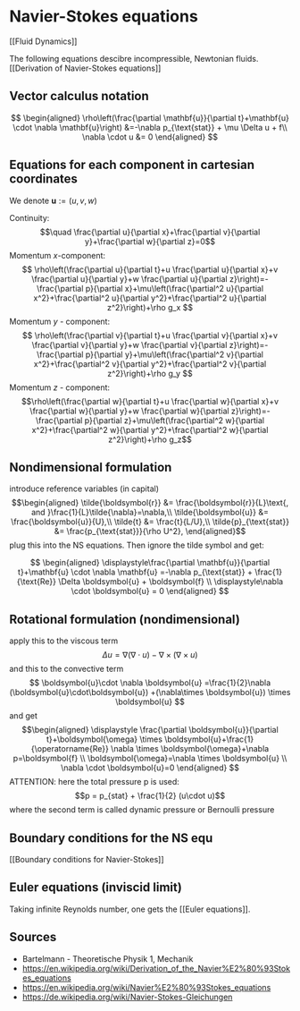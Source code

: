 # Navier-Stokes equations
[[Fluid Dynamics]]

The following equations descibre incompressible, Newtonian fluids.
[[Derivation of Navier-Stokes equations]]

## Vector calculus notation

$$
\begin{aligned}
    \rho\left(\frac{\partial \mathbf{u}}{\partial t}+\mathbf{u} \cdot \nabla \mathbf{u}\right) &=-\nabla p_{\text{stat}} + \mu \Delta u + f\\
	\nabla \cdot u &= 0
\end{aligned}
$$


## Equations for each component in cartesian coordinates
We denote $\boldsymbol{u}:=(u,v,w)$

Continuity: $$\quad \frac{\partial u}{\partial x}+\frac{\partial v}{\partial y}+\frac{\partial w}{\partial z}=0$$Momentum $x$-component:
$$
\rho\left(\frac{\partial u}{\partial t}+u \frac{\partial u}{\partial x}+v \frac{\partial u}{\partial y}+w \frac{\partial u}{\partial z}\right)=-\frac{\partial p}{\partial x}+\mu\left(\frac{\partial^2 u}{\partial x^2}+\frac{\partial^2 u}{\partial y^2}+\frac{\partial^2 u}{\partial z^2}\right)+\rho g_x
$$
Momentum $y$ - component:
$$
\rho\left(\frac{\partial v}{\partial t}+u \frac{\partial v}{\partial x}+v \frac{\partial v}{\partial y}+w \frac{\partial v}{\partial z}\right)=-\frac{\partial p}{\partial y}+\mu\left(\frac{\partial^2 v}{\partial x^2}+\frac{\partial^2 v}{\partial y^2}+\frac{\partial^2 v}{\partial z^2}\right)+\rho g_y
$$
Momentum $z$ - component:$$\rho\left(\frac{\partial w}{\partial t}+u \frac{\partial w}{\partial x}+v \frac{\partial w}{\partial y}+w \frac{\partial w}{\partial z}\right)=-\frac{\partial p}{\partial z}+\mu\left(\frac{\partial^2 w}{\partial x^2}+\frac{\partial^2 w}{\partial y^2}+\frac{\partial^2 w}{\partial z^2}\right)+\rho g_z$$

## Nondimensional formulation
introduce reference variables (in capital)
$$\begin{aligned}
    \tilde{\boldsymbol{r}} &= \frac{\boldsymbol{r}}{L}\text{, and }\frac{1}{L}\tilde{\nabla}=\nabla,\\
    \tilde{\boldsymbol{u}} &= \frac{\boldsymbol{u}}{U},\\
    \tilde{t} &= \frac{t}{L/U},\\
    \tilde{p}_{\text{stat}} &= \frac{p_{\text{stat}}}{\rho U^2},
\end{aligned}$$
plug this into the NS equations.
Then ignore the tilde symbol and get:

$$
\begin{aligned}
    \displaystyle\frac{\partial \mathbf{u}}{\partial t}+\mathbf{u} \cdot \nabla \mathbf{u} =-\nabla p_{\text{stat}} + \frac{1}{\text{Re}} \Delta \boldsymbol{u} + \boldsymbol{f} \\
    \displaystyle\nabla \cdot \boldsymbol{u} = 0
\end{aligned}
$$


## Rotational formulation (nondimensional)
apply this to the viscous term
$$\Delta u = \nabla ( \nabla \cdot u) - \nabla \times (\nabla \times u)
$$
and this to the convective term
$$ \boldsymbol{u}\cdot \nabla \boldsymbol{u} =\frac{1}{2}\nabla (\boldsymbol{u}\cdot\boldsymbol{u}) +(\nabla\times \boldsymbol{u}) \times \boldsymbol{u} $$
and get
$$\begin{aligned}
    \displaystyle
    \frac{\partial \boldsymbol{u}}{\partial t}+\boldsymbol{\omega} \times \boldsymbol{u}+\frac{1}{\operatorname{Re}} \nabla \times \boldsymbol{\omega}+\nabla p=\boldsymbol{f} \\
    \boldsymbol{\omega}=\nabla \times \boldsymbol{u} \\
    \nabla \cdot \boldsymbol{u}=0
\end{aligned}
$$
ATTENTION:
here the total pressure p is used:
$$p = p_{stat} + \frac{1}{2} (u\cdot u)$$
where the second term is called dynamic pressure or Bernoulli pressure


## Boundary conditions for the NS equ
[[Boundary conditions for Navier-Stokes]]



## Euler equations (inviscid limit)
Taking infinite Reynolds number, one gets the [[Euler equations]].




## Sources
- Bartelmann - Theoretische Physik 1, Mechanik
- https://en.wikipedia.org/wiki/Derivation_of_the_Navier%E2%80%93Stokes_equations
- https://en.wikipedia.org/wiki/Navier%E2%80%93Stokes_equations
- https://de.wikipedia.org/wiki/Navier-Stokes-Gleichungen